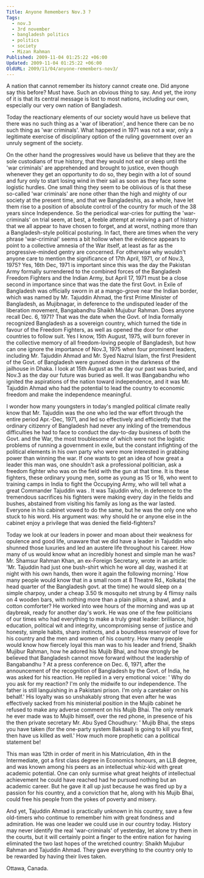 ```yaml
---
Title: Anyone Remembers Nov.3 ?
Tags:
  - nov.3
  - 3rd november
  - bangladesh politics
  - politics
  - society
  - Mizan Rahman
Published: 2009-11-04 01:25:22 +06:00
Updated: 2009-11-04 01:25:22 +06:00
OldURL: 2009/11/04/anyone-remembers-nov3/
---
```


A nation that cannot remember its history cannot create one. Did anyone say this before? Must have. Such an obvious thing to say. And yet, the irony of it is that its central message is lost to most nations, including our own, especially our very own nation of Bangladesh.

Today the reactionary elements of our society would have us believe that there was no such thing as a 'war of liberation', and hence there can be no such thing as 'war criminals'. What happened in 1971 was not a war, only a legitimate exercise of disciplinary option of the ruling government over an unruly segment of the society.

On the other hand the progressives would have us believe that they are the sole custodians of true history, that they would not eat or sleep until the 'war criminals' are apprehended and brought to justice, even though whenever they get an opportunity to do so, they begin with a lot of sound and fury only to start losing wind in their sail as soon as they face some logistic hurdles. One small thing they seem to be oblivious of is that these so-called 'war criminals' are none other than the high and mighty of our society at the present time, and that we Bangladeshis, as a whole, have let them rise to a position of absolute control of the country for much of the 38 years since Independence. So the periodical war-cries for putting the 'war-criminals' on trial seem, at best, a feeble attempt at reviving a part of history that we all appear to have chosen to forget, and at worst, nothing more than a Bangladesh-style political posturing. In fact, there are times when the very phrase 'war-criminal' seems a bit hollow when the evidence appears to point to a collective amnesia of the War itself, at least as far as the progressive-minded gentry are concerned.
For otherwise why wouldn't anyone care to mention the significance of 17th April, 1971, or of Nov.3, 1975? Yes, 16th Dec, 1971 is important since this was the day the Pakistan Army formally surrendered to the combined forces of the Bangladesh Freedom Fighters and the Indian Army, but April 17, 1971 must be a close second in importance since that was the date the first Govt. in Exile of Bangladesh was officially sworn in at a mango-grove near the Indian border, which was named by Mr. Tajuddin Ahmad, the first Prime Minister of Bangladesh, as Mujibnagar, in deference to the undisputed leader of the liberation movement, Bangabandhu Shaikh Mujubur Rahman. Does anyone recall Dec. 6, 1971? That was the date when the Govt. of India formally recognized Bangladesh as a sovereign country, which turned the tide in favour of the Freedom Fighters, as well as opened the door for other countries to follow suit. Yes I know, 15th August, 1975, will burn forever in the collective memory of all freedom-loving people of Bangladesh, but how can one ignore the importance of Nov.3, 1975 when four prominent leaders, including Mr. Tajuddin Ahmad and Mr. Syed Nazrul Islam, the first President of the Govt. of Bangladesh were gunned down in the darkness of the jailhouse in Dhaka. I look at 15th August as the day our past was buried, and Nov.3 as the day our future was buried as well. It was Bangabandhu who ignited the aspirations of the nation toward independence, and it was Mr. Tajuddin Ahmad who had the potential to lead the country to economic freedom and make the independence meaningful.

I wonder how many youngsters in today's mangled political climate really know that Mr. Tajuddin was the one who led the war effort through the entire period Apr.-Dec, 1971, and led so effectively and efficiently that the ordinary citizenry of Bangladesh had never any inkling of the tremendous difficulties he had to face to conduct the day-to-day business of both the Govt. and the War, the most troublesome of which were not the logistic problems of running a government in exile, but the constant infighting of the political elements in his own party who were more interested in grabbing power than winning the war. If one wants to get an idea of how great a leader this man was, one shouldn't ask a professional politician, ask a freedom fighter who was on the field with the gun at that time. It is these fighters, these ordinary young men, some as young as 15 or 16, who went to training camps in India to fight the Occupying Army, who will tell what a great Commander Tajuddin was . It was Tajuddin who, in deference to the tremendous sacrifices his fighters were making every day in the fields and bushes, abstained from visiting his family as long as the war lasted. Everyone in his cabinet vowed to do the same, but he was the only one who stuck to his word. His argument was: why should he or anyone else in the cabinet enjoy a privilege that was denied the field-fighters?

Today we look at our leaders in power and moan about their weakness for opulence and good life, unaware that we did have a leader in Tajuddin who shunned those luxuries and led an austere life throughout his career. How many of us would know what an incredibly honest and simple man he was? Mr. Shamsur Rahman Khan, an ex-Foreign Secretary, wrote in an article: 'Mr. Tajuddin had just one bush-shirt which he wore all day, washed it at night with his own hands, then wore it again the following morning.' How many people would know that in a small room at 8 Theatre Rd., Kolkata( the head quarter of the Bangladesh govt. at the time) he would sleep on a simple charpoy, under a cheap 3.50 tk mosquito net strung by 4 flimsy nails on 4 wooden bars, with nothing more than a plain pillow, a shawl, and a cotton comforter? He worked into wee hours of the morning and was up at daybreak, ready for another day's work. He was one of the few politicians of our times who had everything to make a truly great leader: brilliance, high education, political wit and integrity, uncompromising sense of justice and honesty, simple habits, sharp instincts, and a boundless reservoir of love for his country and the men and women of his country. How many people would know how fiercely loyal this man was to his leader and friend, Shaikh Mujibur Rahman, how he adored his Mujib Bhai, and how strongly be believed that Bangladesh cannot move forward without the leadership of Bangabandhu ? At a press conference on Dec. 6, 1971, after the announcement of the recognition of Bangladesh by the Govt. of India, he was asked for his reaction. He replied in a very emotional voice: ' Why do you ask for my reaction? I'm only the midwife to our independence. The father is still languishing in a Pakistani prison. I'm only a caretaker on his behalf.' His loyalty was so unshakably strong that even after he was effectively sacked from his ministerial position in the Mujib cabinet he refused to make any adverse comment on his Mujib Bhai. The only remark he ever made was to Mujib himself, over the red phone, in presence of his the then private secretary Mr. Abu Syed Choudhury: ' Mujib Bhai, the steps you have taken (for the one-party system Baksaal) is going to kill you first, then have us killed as well.' How much more prophetic can a political statement be!

This man was 12th in order of merit in his Matriculation, 4th in the Intermediate, got a first class degree in Economics honours, an LLB degree, and was known among his peers as an intellectual whiz-kid with great academic potential. One can only surmise what great heights of intellectual achievement he could have reached had he pursued nothing but an academic career. But he gave it all up just because he was fired up by a passion for his country, and a conviction that he, along with his Mujib Bhai, could free his people from the yokes of poverty and misery.

And yet, Tajuddin Ahmad is practically unknown in his country, save a few old-timers who continue to remember him with great fondness and admiration. He was one leader we could use in our country today.
History may never identify the real 'war-criminals' of yesterday, let alone try them in the courts, but it will certainly point a finger to the entire nation for having eliminated the two last hopes of the wretched country: Shaikh Mujubur Rahman and Tajuddin Ahmad. They gave everything to the country only to be rewarded by having their lives taken.

Ottawa, Canada.
